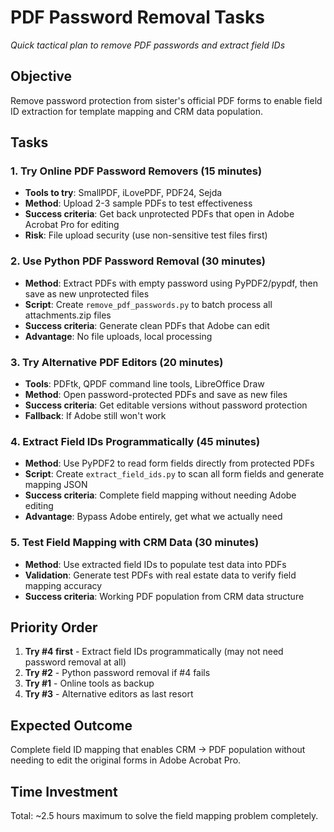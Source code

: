 # PDF Password Removal Tasks
*Quick tactical plan to remove PDF passwords and extract field IDs*

## Objective
Remove password protection from sister's official PDF forms to enable field ID extraction for template mapping and CRM data population.

## Tasks

### 1. Try Online PDF Password Removers (15 minutes)
- **Tools to try**: SmallPDF, iLovePDF, PDF24, Sejda
- **Method**: Upload 2-3 sample PDFs to test effectiveness
- **Success criteria**: Get back unprotected PDFs that open in Adobe Acrobat Pro for editing
- **Risk**: File upload security (use non-sensitive test files first)

### 2. Use Python PDF Password Removal (30 minutes)
- **Method**: Extract PDFs with empty password using PyPDF2/pypdf, then save as new unprotected files
- **Script**: Create `remove_pdf_passwords.py` to batch process all attachments.zip files
- **Success criteria**: Generate clean PDFs that Adobe can edit
- **Advantage**: No file uploads, local processing

### 3. Try Alternative PDF Editors (20 minutes)
- **Tools**: PDFtk, QPDF command line tools, LibreOffice Draw
- **Method**: Open password-protected PDFs and save as new files
- **Success criteria**: Get editable versions without password protection
- **Fallback**: If Adobe still won't work

### 4. Extract Field IDs Programmatically (45 minutes)
- **Method**: Use PyPDF2 to read form fields directly from protected PDFs
- **Script**: Create `extract_field_ids.py` to scan all form fields and generate mapping JSON
- **Success criteria**: Complete field mapping without needing Adobe editing
- **Advantage**: Bypass Adobe entirely, get what we actually need

### 5. Test Field Mapping with CRM Data (30 minutes)
- **Method**: Use extracted field IDs to populate test data into PDFs
- **Validation**: Generate test PDFs with real estate data to verify field mapping accuracy
- **Success criteria**: Working PDF population from CRM data structure

## Priority Order
1. **Try #4 first** - Extract field IDs programmatically (may not need password removal at all)
2. **Try #2** - Python password removal if #4 fails
3. **Try #1** - Online tools as backup
4. **Try #3** - Alternative editors as last resort

## Expected Outcome
Complete field ID mapping that enables CRM → PDF population without needing to edit the original forms in Adobe Acrobat Pro.

## Time Investment
Total: ~2.5 hours maximum to solve the field mapping problem completely.